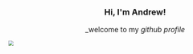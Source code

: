 <h3 style="text-align: center">Hi, I'm Andrew!</h3> 

<p style="text-align:center;">_welcome to my <i>github profile</i></p>

<img src="https://media.giphy.com/media/9MIzdMaj7PkE4Tn2TD/giphy.gif" style="zoom:60%;"/>



<!--
**andrewserati/andrewserati** is a ✨ _special_ ✨ repository because its `README.md` (this file) appears on your GitHub profile.

Here are some ideas to get you started:

- 🔭 I’m currently working on ...
- 🌱 I’m currently learning ...
- 👯 I’m looking to collaborate on ...
- 🤔 I’m looking for help with ...
- 💬 Ask me about ...
- 📫 How to reach me: ...
- 😄 Pronouns: ...
- ⚡ Fun fact: ...
-->
